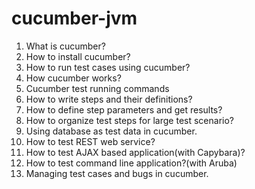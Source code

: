 # cucumber-jvm

1. What is cucumber?
2. How to install cucumber?
3. How to run test cases using cucumber?
4. How cucumber works? 
5. Cucumber test running commands 
6. How to write steps and their definitions?
7. How to define step parameters and get results?
8. How to organize test steps for large test scenario?
9. Using database as test data in cucumber. 
10. How to test REST web service?
11. How to test AJAX based application(with Capybara)?
12. How to test command line application?(with Aruba) 
13. Managing test cases and bugs in cucumber.
